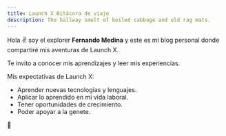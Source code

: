```yaml
---
title: Launch X Bitácora de viaje
description: The hallway smelt of boiled cabbage and old rag mats.
---
```


Hola ✌️  soy el explorer **Fernando Medina** y este es mi blog personal donde compartiré mis aventuras de Launch X.

Te invito a conocer mis aprendizajes y leer mis experiencias.

Mis expectativas de Launch X:

- Aprender nuevas tecnologías y lenguajes.
- Aplicar lo aprendido en mi vida laboral.
- Tener oportunidades de crecimiento.
- Poder apoyar a la genete.

🚀
